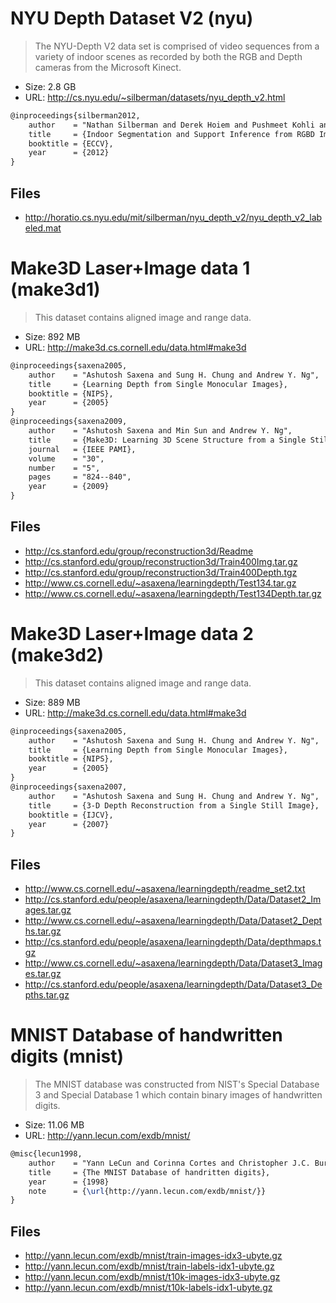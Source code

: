 # NYU Depth Dataset V2 (nyu)

> The NYU-Depth V2 data set is comprised of video sequences from a variety of
> indoor scenes as recorded by both the RGB and Depth cameras from the Microsoft
> Kinect.

- Size: 2.8 GB
- URL: http://cs.nyu.edu/~silberman/datasets/nyu_depth_v2.html

```tex
@inproceedings{silberman2012,
    author    = "Nathan Silberman and Derek Hoiem and Pushmeet Kohli and Rob Fergus",
    title     = {Indoor Segmentation and Support Inference from RGBD Images},
    booktitle = {ECCV},
    year      = {2012}
}
```

## Files

- http://horatio.cs.nyu.edu/mit/silberman/nyu_depth_v2/nyu_depth_v2_labeled.mat


# Make3D Laser+Image data 1 (make3d1)

> This dataset contains aligned image and range data.

- Size: 892 MB
- URL: http://make3d.cs.cornell.edu/data.html#make3d

```tex
@inproceedings{saxena2005,
    author    = "Ashutosh Saxena and Sung H. Chung and Andrew Y. Ng",
    title     = {Learning Depth from Single Monocular Images},
    booktitle = {NIPS},
    year      = {2005}
}
@inproceedings{saxena2009,
    author    = "Ashutosh Saxena and Min Sun and Andrew Y. Ng",
    title     = {Make3D: Learning 3D Scene Structure from a Single Still Image},
    journal   = {IEEE PAMI},
    volume    = "30",
    number    = "5",
    pages     = "824--840",
    year      = {2009}
}
```

## Files

- http://cs.stanford.edu/group/reconstruction3d/Readme
- http://cs.stanford.edu/group/reconstruction3d/Train400Img.tar.gz
- http://cs.stanford.edu/group/reconstruction3d/Train400Depth.tgz
- http://www.cs.cornell.edu/~asaxena/learningdepth/Test134.tar.gz
- http://www.cs.cornell.edu/~asaxena/learningdepth/Test134Depth.tar.gz


# Make3D Laser+Image data 2 (make3d2)

> This dataset contains aligned image and range data.

- Size: 889 MB
- URL: http://make3d.cs.cornell.edu/data.html#make3d

```tex
@inproceedings{saxena2005,
    author    = "Ashutosh Saxena and Sung H. Chung and Andrew Y. Ng",
    title     = {Learning Depth from Single Monocular Images},
    booktitle = {NIPS},
    year      = {2005}
}
@inproceedings{saxena2007,
    author    = "Ashutosh Saxena and Sung H. Chung and Andrew Y. Ng",
    title     = {3-D Depth Reconstruction from a Single Still Image},
    booktitle = {IJCV},
    year      = {2007}
}
```

## Files

- http://www.cs.cornell.edu/~asaxena/learningdepth/readme_set2.txt
- http://cs.stanford.edu/people/asaxena/learningdepth/Data/Dataset2_Images.tar.gz
- http://www.cs.cornell.edu/~asaxena/learningdepth/Data/Dataset2_Depths.tar.gz
- http://cs.stanford.edu/people/asaxena/learningdepth/Data/depthmaps.tgz
- http://www.cs.cornell.edu/~asaxena/learningdepth/Data/Dataset3_Images.tar.gz
- http://cs.stanford.edu/people/asaxena/learningdepth/Data/Dataset3_Depths.tar.gz


# MNIST Database of handwritten digits (mnist)

> The MNIST database was constructed from NIST's Special Database 3 and
> Special Database 1 which contain binary images of handwritten digits.

- Size: 11.06 MB
- URL: http://yann.lecun.com/exdb/mnist/

```tex
@misc{lecun1998,
    author    = "Yann LeCun and Corinna Cortes and Christopher J.C. Burges",
    title     = {The MNIST Database of handritten digits},
    year      = {1998}
    note      = {\url{http://yann.lecun.com/exdb/mnist/}}
}
```

## Files

- http://yann.lecun.com/exdb/mnist/train-images-idx3-ubyte.gz
- http://yann.lecun.com/exdb/mnist/train-labels-idx1-ubyte.gz
- http://yann.lecun.com/exdb/mnist/t10k-images-idx3-ubyte.gz
- http://yann.lecun.com/exdb/mnist/t10k-labels-idx1-ubyte.gz
